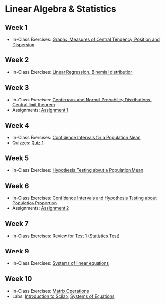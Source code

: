 # Linear Algebra & Statistics

## Week 1

- In-Class Exercises: [Graphs, Measures of Central Tendency, Position and Dispersion](module01)

## Week 2

- In-Class Exercises: [Linear Regression. Binomial distribution](module02)

## Week 3

- In-Class Exercises: [Continuous and Normal Probability Distributions. Central limit theorem](module03)
- Assignments: [Assignment 1](assignment1)

## Week 4

- In-Class Exercises: [Confidence Intervals for a Population Mean](module04)
- Quizzes: [Quiz 1](quiz1)

## Week 5

- In-Class Exercises: [Hypothesis Testing about a Population Mean](module05)

## Week 6

- In-Class Exercises: [Confidence Intervals and Hypothesis Testing about Population Proportion](module06)
- Assignments: [Assignment 2](assignment2)

## Week 7

- In-Class Exercises: [Review for Test 1 (Statistics Test)](module07)

## Week 9

- In-Class Exercises: [Systems of linear equations](module8)

## Week 10

- In-Class Exercises: [Matrix Operations](module9)
- Labs: [Introduction to Scilab](lab1), [Systems of Equations](lab2)
